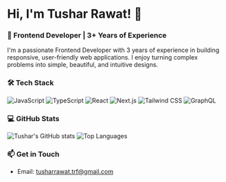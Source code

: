 # Hi, I'm Tushar Rawat! 👋

### 🚀 Frontend Developer | 3+ Years of Experience

I'm a passionate Frontend Developer with 3 years of experience in building responsive, user-friendly web applications. I enjoy turning complex problems into simple, beautiful, and intuitive designs.

### 🛠️ Tech Stack

![JavaScript](https://img.shields.io/badge/JavaScript-ES6+-F7DF1E?style=flat&logo=javascript&logoColor=black)
![TypeScript](https://img.shields.io/badge/TypeScript-007ACC?style=flat&logo=typescript&logoColor=white)
![React](https://img.shields.io/badge/React-20232A?style=flat&logo=react&logoColor=61DAFB)
![Next.js](https://img.shields.io/badge/Next.js-000000?style=flat&logo=next.js&logoColor=white)
![Tailwind CSS](https://img.shields.io/badge/TailwindCSS-38B2AC?style=flat&logo=tailwind-css&logoColor=white)
![GraphQL](https://img.shields.io/badge/GraphQL-E10098?style=flat&logo=graphql&logoColor=white)

### 💻 GitHub Stats
![Tushar's GitHub stats](https://github-readme-stats.vercel.app/api?username=tusharrawat&show_icons=true&theme=radical)
![Top Languages](https://github-readme-stats.vercel.app/api/top-langs/?username=tusharrawat&layout=compact&theme=radical)


### 📫 Get in Touch
- Email: [tusharrawat.trf@gmail.com](mailto:tusharrawat.trf@gmail.com)
